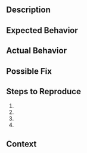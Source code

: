 <!-- Provide a general summary of the issue in the Title above -->

## Description

<!-- Provide a more detailed introduction to the issue itself, and why you consider it to be a bug -->

## Expected Behavior

<!-- Tell us what should happen -->

## Actual Behavior

<!-- Tell us what happens instead -->

## Possible Fix

<!-- Not obligatory, but suggest a fix or reason for the bug -->

## Steps to Reproduce

<!-- Provide a link to a live example, or an unambiguous set of steps to -->
<!-- reproduce this bug. Include code to reproduce, if relevant -->

1.
2.
3.
4.

## Context

<!-- How has this bug affected you? What were you trying to accomplish? -->
